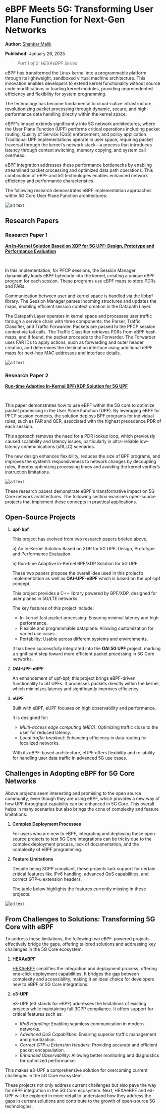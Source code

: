 # eBPF Meets 5G: Transforming User Plane Function for Next-Gen Networks

**Author:** [Shankar Malik](https://www.linkedin.com/in/evershalik/)

**Published:** January 26, 2025

> _Part 1 of 2: HEXAeBPF Series_

eBPF has transformed the Linux kernel into a programmable platform through its lightweight, sandboxed virtual machine architecture. This innovation enables developers to extend kernel functionality without source code modifications or loading kernel modules, providing unprecedented efficiency and flexibility for system programming.

The technology has become fundamental to cloud-native infrastructure, revolutionizing packet processing through dynamic, secure, and high-performance data handling directly within the kernel space.

eBPF's impact extends significantly into 5G network architectures, where the User Plane Function (UPF) performs critical operations including packet routing, Quality of Service (QoS) enforcement, and policy application. Traditional UPF implementations operate in user space, requiring packet traversal through the kernel's network stack—a process that introduces latency through context switching, memory copying, and system call overhead.

eBPF integration addresses these performance bottlenecks by enabling streamlined packet processing and optimized data path operations. This combination of eBPF and 5G technologies enables enhanced network efficiency and performance characteristics.

The following research demonstrates eBPF implementation approaches within 5G Core User Plane Function architectures:

![alt text](./images/ebpf-implementation-5g.png)

## Research Papers

### Research Paper 1

**[An In-Kernel Solution Based on XDP for 5G UPF: Design, Prototype and Performance Evaluation](https://ieeexplore.ieee.org/document/9615553)**

<br>

In this implementation, for PFCP sessions, the Session Manager dynamically loads eBPF bytecode into the kernel, creating a unique eBPF program for each session. These programs use eBPF maps to store PDRs and FARs.

Communication between user and kernel space is handled via the libbpf library. The Session Manager parses incoming structures and updates the maps, enabling efficient session context creation in the Datapath Layer.

The Datapath Layer operates in kernel space and processes user traffic through a service chain with three components: the Parser, Traffic Classifier, and Traffic Forwarder. Packets are passed to the PFCP session context via tail calls. The Traffic Classifier retrieves PDRs from eBPF hash maps, and if found, the packet proceeds to the Forwarder. The Forwarder uses FAR IDs to apply actions, such as forwarding and outer header creation, and determines the destination interface using additional eBPF maps for next-hop MAC addresses and interface details.

![alt text](./images/paper-1.png)

### Research Paper 2

**[Run-time Adaptive In-Kernel BPF/XDP Solution for 5G UPF](https://www.mdpi.com/2079-9292/11/7/1022)**

<br>

This paper demonstrates how to use eBPF within the 5G core to optimize packet processing in the User Plane Function (UPF). By leveraging eBPF for PFCP session contexts, the solution deploys BPF programs for individual rules, such as FAR and QER, associated with the highest precedence PDR of each session.

This approach removes the need for a PDR lookup loop, which previously caused scalability and latency issues, particularly in ultra-reliable low-latency communications (uRLLC) scenarios.

The new design enhances flexibility, reduces the size of BPF programs, and improves the system’s responsiveness to network changes by decoupling rules, thereby optimizing processing times and avoiding the kernel verifier’s instruction limitations.

![alt text](./images/paper-2.png)

These research papers demonstrate eBPF's transformative impact on 5G Core network architectures. The following section examines open-source projects that implement these concepts in practical applications.

## Open-Source Projects

1. **upf-bpf**

   This project has evolved from two research papers briefed above,

   a) An In-Kernel Solution Based on XDP for 5G UPF: Design, Prototype and Performance Evaluation

   b) Run-time Adaptive In-Kernel BPF/XDP Solution for 5G UPF

   These two papers propose the overall idea used in this project’s implementation as well as **OAI-UPF-eBPF** which is based on the upf-bpf concept.

   This project provides a C++ library powered by BPF/XDP, designed for user planes in 5G/LTE networks.

   The key features of this project include:

   - In-kernel fast packet processing: Ensuring minimal latency and high performance.
   - Flexible and programmable dataplane: Allowing customization for varied use cases.
   - Portability: Usable across different systems and environments.

   It has been successfully integrated into the **OAI 5G UPF** project, marking a significant step toward more efficient packet processing in 5G Core networks.

2. **OAI-UPF-eBPF**

   An enhancement of upf-bpf, this project brings eBPF-driven functionality to 5G UPFs. It processes packets directly within the kernel, which minimizes latency and significantly improves efficiency.

3. **eUPF**

   Built with eBPF, eUPF focuses on high observability and performance.

   It is designed for:

   - _Multi-access edge computing (MEC)_: Optimizing traffic close to the user for reduced latency.
   - _Local traffic breakout_: Enhancing efficiency in data routing for localized networks.

   With its eBPF-based architecture, eUPF offers flexibility and reliability for handling user data traffic in advanced 5G use cases.

## Challenges in Adopting eBPF for 5G Core Networks

Above projects seem interesting and promising to the open source community, even though they are using eBPF, which provides a new way of how UPF throughput capability can be enhanced in 5G Core. This overall helps in many scenarios but also brings the cons of complexity and feature limitations:

1. **Complex Deployment Processes**

   For users who are new to eBPF, integrating and deploying these open-source projects to test 5G Core integrations can be tricky due to the complex deployment process, lack of documentation, and the complexity of eBPF programming.

2. **Feature Limitations**

   Despite being 3GPP compliant, these projects lack support for certain critical features like IPv6 handling, advanced QoS capabilities, and correct GTP-u extension headers.

   The table below highlights the features currently missing in these projects:

![alt text](./images/ebpf-upf-compare.png)

## From Challenges to Solutions: Transforming 5G Core with eBPF

To address these limitations, the following two eBPF-powered projects effectively bridge the gaps, offering tailored solutions and addressing key challenges in the 5G Core ecosystem.

1. **HEXAeBPF**

   [HEXAeBPF](https://github.com/ngkore/HEXAeBPF) simplifies the integration and deployment process, offering one-click deployment capabilities. It bridges the gap between complexity and accessibility, making it an ideal choice for developers new to eBPF or 5G Core integrations.

2. **e3-UPF**

   e3-UPF (e3 stands for eBPF) addresses the limitations of existing projects while maintaining full 3GPP compliance. It offers support for critical features such as:

   - _IPv6 Handling_: Enabling seamless communication in modern networks.
   - _Advanced QoS Capabilities_: Ensuring superior traffic management and prioritization.
   - _Correct GTP-u Extension Headers_: Providing accurate and efficient packet encapsulation.
   - _Enhanced Observability_: Allowing better monitoring and diagnostics for optimized performance.

This makes e3-UPF a comprehensive solution for overcoming current challenges in the 5G Core ecosystem.

These projects not only address current challenges but also pave the way for eBPF integration in the 5G Core ecosystem. Next, HEXAeBPF and e3-UPF will be explored in more detail to understand how they address the gaps in current solutions and contribute to the growth of open-source 5G technologies.
